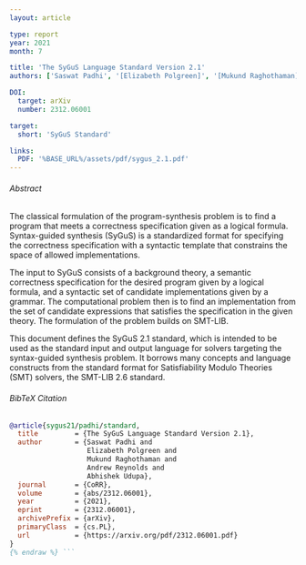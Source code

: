 ```yaml
---
layout: article

type: report
year: 2021
month: 7

title: 'The SyGuS Language Standard Version 2.1'
authors: ['Saswat Padhi', '[Elizabeth Polgreen]', '[Mukund Raghothaman]', '[Andrew Reynolds]', '[Abhishek Udupa]']

DOI:
  target: arXiv
  number: 2312.06001

target:
  short: 'SyGuS Standard'

links:
  PDF: '%BASE_URL%/assets/pdf/sygus_2.1.pdf'
---
```


###### Abstract

The classical formulation of the program-synthesis problem
is to find a program that meets a correctness specification
given as a logical formula.
Syntax-guided synthesis (SyGuS) is a standardized format
for specifying the correctness specification with a syntactic template
that constrains the space of allowed implementations.

The input to SyGuS consists of a background theory,
a semantic correctness specification for the desired program
given by a logical formula,
and a syntactic set of candidate implementations
given by a grammar.
The computational problem then is to find an implementation
from the set of candidate expressions
that satisfies the specification in the given theory.
The formulation of the problem builds on SMT-LIB.

This document defines the SyGuS 2.1 standard,
which is intended to be used as the standard input and output language for solvers
targeting the syntax-guided synthesis problem.
It borrows many concepts and language constructs
from the standard format for Satisfiability Modulo Theories (SMT) solvers,
the SMT-LIB 2.6 standard.

###### BibTeX Citation

```bibtex {% raw %}
@article{sygus21/padhi/standard,
  title         = {The SyGuS Language Standard Version 2.1},
  author        = {Saswat Padhi and
                   Elizabeth Polgreen and
                   Mukund Raghothaman and
                   Andrew Reynolds and
                   Abhishek Udupa},
  journal       = {CoRR},
  volume        = {abs/2312.06001},
  year          = {2021},
  eprint        = {2312.06001},
  archivePrefix = {arXiv},
  primaryClass  = {cs.PL},
  url           = {https://arxiv.org/pdf/2312.06001.pdf}
}
{% endraw %} ```